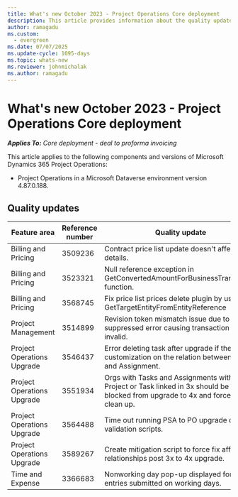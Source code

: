 ```yaml
---
title: What's new October 2023 - Project Operations Core deployment
description: This article provides information about the quality updates that are available in the October 2023 release of Microsoft Dynamics 365 Project Operations Core deployment.
author: ramagadu
ms.custom:
  - evergreen
ms.date: 07/07/2025
ms.update-cycle: 1095-days
ms.topic: whats-new
ms.reviewer: johnmichalak 
ms.author: ramagadu
---
```


# What's new October 2023 - Project Operations Core deployment

_**Applies To:** Core deployment - deal to proforma invoicing_

This article applies to the following components and versions of Microsoft Dynamics 365 Project Operations:

- Project Operations in a Microsoft Dataverse environment version 4.87.0.188.

## Quality updates

| Feature area | Reference number | Quality update |
| --- | --- | --- |
|Billing and Pricing|3509236|Contract price list update doesn't affect line details.|
|Billing and Pricing|3523321|Null reference exception in GetConvertedAmountForBusinessTransaction function.|
|Billing and Pricing|3568745|Fix price list prices delete plugin by using GetTargetEntityFromEntityReference|
|Project Management|3514899|Revision token mismatch issue due to suppressed error causing transaction to be invalid.|
|Project Operations Upgrade|3546437|Error deleting task after upgrade if there's a customization on the relation between Task and Assignment.|
|Project Operations Upgrade|3551934|Orgs with Tasks and Assignments with no Project or Task linked in 3x should be blocked from upgrade to 4x and forced to clean up.|
|Project Operations Upgrade|3564488|Time out running PSA to PO upgrade data validation scripts.|
|Project Operations Upgrade|3589267|Create mitigation script to force fix affected relationships post 3x to 4x upgrade.|
|Time and Expense|3366683|Nonworking day pop-up displayed for time entries submitted on working days.|
